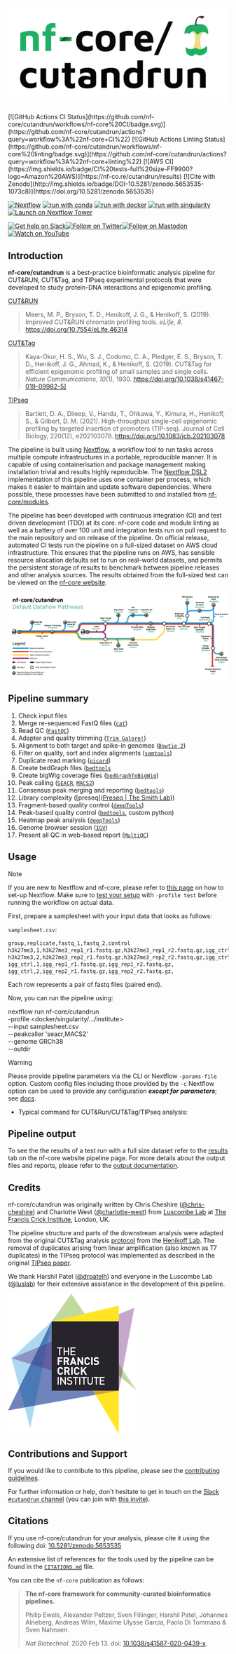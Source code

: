<h1>
  <picture>
    <source media="(prefers-color-scheme: dark)" srcset="docs/images/nf-core-cutandrun_logo_dark.png">
    <img alt="nf-core/cutandrun" src="docs/images/nf-core-cutandrun_logo_light.png">
  </picture>
</h1>
[![GitHub Actions CI Status](https://github.com/nf-core/cutandrun/workflows/nf-core%20CI/badge.svg)](https://github.com/nf-core/cutandrun/actions?query=workflow%3A%22nf-core+CI%22)
[![GitHub Actions Linting Status](https://github.com/nf-core/cutandrun/workflows/nf-core%20linting/badge.svg)](https://github.com/nf-core/cutandrun/actions?query=workflow%3A%22nf-core+linting%22)
[![AWS CI](https://img.shields.io/badge/CI%20tests-full%20size-FF9900?logo=Amazon%20AWS)](https://nf-co.re/cutandrun/results)
[![Cite with Zenodo](http://img.shields.io/badge/DOI-10.5281/zenodo.5653535-1073c8)](https://doi.org/10.5281/zenodo.5653535)

[![Nextflow](https://img.shields.io/badge/nextflow%20DSL2-%E2%89%A523.04.0-23aa62.svg)](https://www.nextflow.io/)
[![run with conda](http://img.shields.io/badge/run%20with-conda-3EB049?labelColor=000000&logo=anaconda)](https://docs.conda.io/en/latest/)
[![run with docker](https://img.shields.io/badge/run%20with-docker-0db7ed?labelColor=000000&logo=docker)](https://www.docker.com/)
[![run with singularity](https://img.shields.io/badge/run%20with-singularity-1d355c.svg?labelColor=000000)](https://sylabs.io/docs/)
[![Launch on Nextflow Tower](https://img.shields.io/badge/Launch%20%F0%9F%9A%80-Nextflow%20Tower-%234256e7)](https://tower.nf/launch?pipeline=https://github.com/nf-core/cutandrun)

[![Get help on Slack](http://img.shields.io/badge/slack-nf--core%20%23cutandrun-4A154B?labelColor=000000&logo=slack)](https://nfcore.slack.com/channels/cutandrun)[![Follow on Twitter](http://img.shields.io/badge/twitter-%40nf__core-1DA1F2?labelColor=000000&logo=twitter)](https://twitter.com/nf_core)[![Follow on Mastodon](https://img.shields.io/badge/mastodon-nf__core-6364ff?labelColor=FFFFFF&logo=mastodon)](https://mstdn.science/@nf_core)[![Watch on YouTube](http://img.shields.io/badge/youtube-nf--core-FF0000?labelColor=000000&logo=youtube)](https://www.youtube.com/c/nf-core)

## Introduction

**nf-core/cutandrun** is a best-practice bioinformatic analysis pipeline for CUT&RUN, CUT&Tag, and TIPseq experimental protocols that were developed to study protein-DNA interactions and epigenomic profiling.

[CUT&RUN](https://elifesciences.org/articles/46314)

> Meers, M. P., Bryson, T. D., Henikoff, J. G., & Henikoff, S. (2019). Improved CUT&RUN chromatin profiling tools. _eLife_, _8_. https://doi.org/10.7554/eLife.46314

[CUT&Tag](https://www.nature.com/articles/s41467-019-09982-5)

> Kaya-Okur, H. S., Wu, S. J., Codomo, C. A., Pledger, E. S., Bryson, T. D., Henikoff, J. G., Ahmad, K., & Henikoff, S. (2019). CUT&Tag for efficient epigenomic profiling of small samples and single cells. _Nature Communications_, _10_(1), 1930. https://doi.org/10.1038/s41467-019-09982-5]

[TIPseq](https://rupress.org/jcb/article/220/12/e202103078/212821)

> Bartlett, D. A., Dileep, V., Handa, T., Ohkawa, Y., Kimura, H., Henikoff, S., & Gilbert, D. M. (2021). High-throughput single-cell epigenomic profiling by targeted insertion of promoters (TIP-seq). Journal of Cell Biology, 220(12), e202103078. https://doi.org/10.1083/jcb.202103078

The pipeline is built using [Nextflow](https://www.nextflow.io), a workflow tool to run tasks across multiple compute infrastructures in a portable, reproducible manner. It is capable of using containerisation and package management making installation trivial and results highly reproducible. The [Nextflow DSL2](https://www.nextflow.io/docs/latest/dsl2.html) implementation of this pipeline uses one container per process, which makes it easier to maintain and update software dependencies. Where possible, these processes have been submitted to and installed from [nf-core/modules](https://github.com/nf-core/modules).

The pipeline has been developed with continuous integration (CI) and test driven development (TDD) at its core. nf-core code and module linting as well as a battery of over 100 unit and integration tests run on pull request to the main repository and on release of the pipeline. On official release, automated CI tests run the pipeline on a full-sized dataset on AWS cloud infrastructure. This ensures that the pipeline runs on AWS, has sensible resource allocation defaults set to run on real-world datasets, and permits the persistent storage of results to benchmark between pipeline releases and other analysis sources. The results obtained from the full-sized test can be viewed on the [nf-core website](https://nf-co.re/cutandrun/results).

![pipeline_diagram](docs/images/cutandrun-flow-diagram-v3.0.png)

## Pipeline summary

1. Check input files
2. Merge re-sequenced FastQ files ([`cat`](http://www.linfo.org/cat.html))
3. Read QC ([`FastQC`](https://www.bioinformatics.babraham.ac.uk/projects/fastqc/))
4. Adapter and quality trimming ([`Trim Galore!`](https://www.bioinformatics.babraham.ac.uk/projects/trim_galore/))
5. Alignment to both target and spike-in genomes ([`Bowtie 2`](http://bowtie-bio.sourceforge.net/bowtie2/index.shtml))
6. Filter on quality, sort and index alignments ([`samtools`](https://sourceforge.net/projects/samtools/files/samtools/))
7. Duplicate read marking ([`picard`](https://broadinstitute.github.io/picard/))
8. Create bedGraph files ([`bedtools`](https://github.com/arq5x/bedtools2/)
9. Create bigWig coverage files ([`bedGraphToBigWig`](http://hgdownload.soe.ucsc.edu/admin/exe/))
10. Peak calling ([`SEACR`](https://github.com/FredHutch/SEACR), [`MACS2`](https://github.com/macs3-project/MACS))
11. Consensus peak merging and reporting ([`bedtools`](https://github.com/arq5x/bedtools2/))
12. Library complexity ([preseq]([Preseq | The Smith Lab](http://smithlabresearch.org/software/preseq)))
13. Fragment-based quality control ([`deepTools`](https://github.com/deeptools/deepTools/))
14. Peak-based quality control ([`bedtools`](https://github.com/arq5x/bedtools2/), custom python)
15. Heatmap peak analysis ([`deepTools`](https://github.com/deeptools/deepTools/))
16. Genome browser session ([`IGV`](https://software.broadinstitute.org/software/igv/))
17. Present all QC in web-based report ([`MultiQC`](http://multiqc.info/))

## Usage

> [!NOTE]
> If you are new to Nextflow and nf-core, please refer to [this page](https://nf-co.re/docs/usage/installation) on how to set-up Nextflow. Make sure to [test your setup](https://nf-co.re/docs/usage/introduction#how-to-run-a-pipeline) with `-profile test` before running the workflow on actual data.

First, prepare a samplesheet with your input data that looks as follows:

`samplesheet.csv`:

```csv
group,replicate,fastq_1,fastq_2,control
h3k27me3,1,h3k27me3_rep1_r1.fastq.gz,h3k27me3_rep1_r2.fastq.gz,igg_ctrl
h3k27me3,2,h3k27me3_rep2_r1.fastq.gz,h3k27me3_rep2_r2.fastq.gz,igg_ctrl
igg_ctrl,1,igg_rep1_r1.fastq.gz,igg_rep1_r2.fastq.gz,
igg_ctrl,2,igg_rep2_r1.fastq.gz,igg_rep2_r2.fastq.gz,
```

Each row represents a pair of fastq files (paired end).

Now, you can run the pipeline using:

nextflow run nf-core/cutandrun \
 -profile <docker/singularity/.../institute> \
 --input samplesheet.csv \
 --peakcaller 'seacr,MACS2' \
 --genome GRCh38 \
 --outdir <OUTDIR>

> [!WARNING]
> Please provide pipeline parameters via the CLI or Nextflow `-params-file` option. Custom config files including those provided by the `-c` Nextflow option can be used to provide any configuration _**except for parameters**_;
> see [docs](https://nf-co.re/usage/configuration#custom-configuration-files).

- Typical command for CUT&Run/CUT&Tag/TIPseq analysis:

## Pipeline output

To see the the results of a test run with a full size dataset refer to the [results](https://nf-co.re/cutandrun/results) tab on the nf-core website pipeline page.
For more details about the output files and reports, please refer to the
[output documentation](https://nf-co.re/cutandrun/output).

## Credits

nf-core/cutandrun was originally written by Chris Cheshire ([@chris-cheshire](https://github.com/chris-cheshire)) and Charlotte West ([@charlotte-west](https://github.com/charlotte-west)) from [Luscombe Lab](https://www.crick.ac.uk/research/labs/nicholas-luscombe) at [The Francis Crick Institute](https://www.crick.ac.uk/), London, UK.

The pipeline structure and parts of the downstream analysis were adapted from the original CUT&Tag analysis [protocol](https://yezhengstat.github.io/CUTTag_tutorial/) from the [Henikoff Lab](https://research.fredhutch.org/henikoff/en.html). The removal of duplicates arising from linear amplification (also known as T7 duplicates) in the TIPseq protocol was implemented as described in the original [TIPseq paper](https://rupress.org/jcb/article/220/12/e202103078/212821).

We thank Harshil Patel ([@drpatelh](https://github.com/drpatelh)) and everyone in the Luscombe Lab ([@luslab](https://github.com/luslab)) for their extensive assistance in the development of this pipeline.

![[The Francis Crick Institute](https://www.crick.ac.uk/)](docs/images/crick_logo.png)

## Contributions and Support

If you would like to contribute to this pipeline, please see the [contributing guidelines](.github/CONTRIBUTING.md).

For further information or help, don't hesitate to get in touch on the [Slack `#cutandrun` channel](https://nfcore.slack.com/channels/cutandrun) (you can join with [this invite](https://nf-co.re/join/slack)).

## Citations

If you use nf-core/cutandrun for your analysis, please cite it using the following doi: [10.5281/zenodo.5653535](https://doi.org/10.5281/zenodo.5653535)

An extensive list of references for the tools used by the pipeline can be found in the [`CITATIONS.md`](CITATIONS.md) file.

You can cite the `nf-core` publication as follows:

> **The nf-core framework for community-curated bioinformatics pipelines.**
>
> Philip Ewels, Alexander Peltzer, Sven Fillinger, Harshil Patel, Johannes Alneberg, Andreas Wilm, Maxime Ulysse Garcia, Paolo Di Tommaso & Sven Nahnsen.
>
> _Nat Biotechnol._ 2020 Feb 13. doi: [10.1038/s41587-020-0439-x](https://dx.doi.org/10.1038/s41587-020-0439-x).
